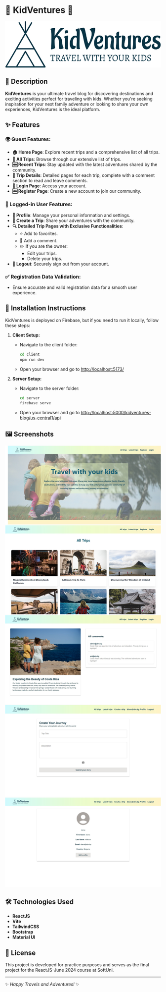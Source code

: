 # 🌟 KidVentures 🌟

<div align="center">
  <img src="client/public/images/logo.png" alt="KidVentures Logo"  height="150">
</div>

## 📝 Description
**KidVentures** is your ultimate travel blog for discovering destinations and exciting activities perfect for traveling with kids. Whether you're seeking inspiration for your next family adventure or looking to share your own experiences, KidVentures is the ideal platform.

## ✨ Features

### 🌍 Guest Features:
- **🏠 Home Page**: Explore recent trips and a comprehensive list of all trips.
- **📜 All Trips**: Browse through our extensive list of trips.
- **🆕 Recent Trips**: Stay updated with the latest adventures shared by the community.
- **📝 Trip Details**: Detailed pages for each trip, complete with a comment section to read and leave comments.
- **🔐 Login Page**: Access your account.
- **🆕 Register Page**: Create a new account to join our community.

### 👤 Logged-in User Features:
- **👤 Profile**: Manage your personal information and settings.
- **📝 Create a Trip**: Share your adventures with the community.
- **🔍 Detailed Trip Pages with Exclusive Functionalities**:
  - ⭐ Add to favorites.
  - 💬 Add a comment.
  - ✏️ If you are the owner:
    - Edit your trips.
    - Delete your trips.
- **🚪 Logout**: Securely sign out from your account.

### ✅ Registration Data Validation:
- Ensure accurate and valid registration data for a smooth user experience.

## 🚀 Installation Instructions

KidVentures is deployed on Firebase, but if you need to run it locally, follow these steps:

1. **Client Setup:**
   - Navigate to the client folder:
     ```bash
     cd client
     npm run dev
     ```
   - Open your browser and go to [http://localhost:5173/](http://localhost:5173/)

2. **Server Setup:**
   - Navigate to the server folder:
     ```bash
     cd server
     firebase serve
     ```
   - Open your browser and go to [http://localhost:5000/kidventures-blog/us-central1/api](http://localhost:5000/kidventures-blog/us-central1/api)

## 🖼️ Screenshots

![Home Page](client/public/images/home.jpg) 
![All trips](client/public/images/alltrips.jpg) 
![Trip Details](client/public/images/tripdetails.jpg)  
![Create a Trip](client/public/images/create.jpg)  
![Profile Page](client/public/images/profile.jpg) 

## 🛠️ Technologies Used

- **ReactJS**
- **Vite**
- **TailwindCSS**
- **Bootstrap**
- **Material UI**

## 📜 License

This project is developed for practice purposes and serves as the final project for the ReactJS-June 2024 course at SoftUni.

---

✨ *Happy Travels and Adventures!* ✨
